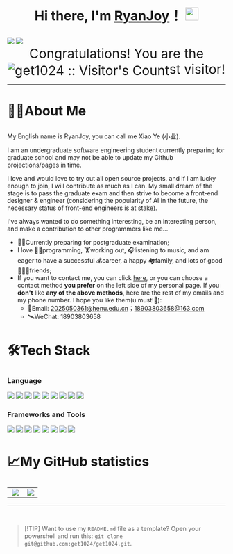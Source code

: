 
<div id="header" align="center">
  <h3 style="font-size:30px">
    Hi there, I'm <a href="https://get1024.github.io/RyanJoy-s_Web/">RyanJoy</a>！
    <img src="https://media.giphy.com/media/hvRJCLFzcasrR4ia7z/giphy.gif" width="30px"/>
  </h3>
</div>

<img src="https://img.shields.io/github/followers/get1024?style=social"/>
<img src="https://img.shields.io/github/stars/get1024?style=social"/>

<div align="center" style="font-size:30px;">
  <span>Congratulations! You are the</span>
  <img src="https://profile-counter.glitch.me/{get1024}/count.svg" alt="get1024 :: Visitor's Count" style="vertical-align:middle;"/>st
  <span>visitor!</span>
</div>
<hr/>

<h3 style="font-size:30px;font-weight:bold;">🙋‍♂️About Me</h3>

<p>
My English name is RyanJoy, you can call me Xiao Ye (小业).

I am an undergraduate software engineering student currently preparing for graduate school and may not be able to update my Github projections/pages in time. 

I love and would love to try out all open source projects, and if I am lucky enough to join, I will contribute as much as I can. My small dream of the stage is to pass the graduate exam and then strive to become a front-end designer & engineer (considering the popularity of AI in the future, the necessary status of front-end engineers is at stake).

I've always wanted to do something interesting, be an interesting person, and make a contribution to other programmers like me...
</p>

- 👨‍🎓Currently preparing for postgraduate examination;
- I love 👨‍💻programming, 🏋️working out, 🎧listening to music, and am eager to have a successful 💰career, a happy 🏘️family, and lots of good 🧑‍🤝‍🧑friends;
- If you want to contact me, you can click [here](https://get1024.github.io/RyanJoy-s_Web/about_me/reach_me.html), or you can choose a contact method **you prefer** on the left side of my personal page. If you **don't** like **any of the above methods**, here are the rest of my emails and my phone number. I hope you like them(u must!🤬):
  - 📧Email: 2025050361@henu.edu.cn；18903803658@163.com
  - 🛰WeChat: 18903803658

<h3 style="font-size:30px;font-weight:bold;">🛠️Tech Stack</h3>

### Language

<code><img src="http://img.shields.io/badge/-Java-e8892f?style=flat-square&logo=java&logoColor=white"/></code>
<code><img src="http://img.shields.io/badge/-Sql-00758f?style=flat-square&logo=Mysql&logoColor=white"/></code>
<code><img src="http://img.shields.io/badge/-Javascript-fcd400?style=flat-square&logo=javascript&logoColor=black"/></code>
<code><img src="http://img.shields.io/badge/-Html-e24c27?style=flat-square&logo=html5&logoColor=white"/></code>
<code><img src="http://img.shields.io/badge/-Css-2a65f1?style=flat-square&logo=css3&logoColor=white"/></code>
<code><img src="http://img.shields.io/badge/-Typescript-3178c6?style=flat-square&logo=typescript&logoColor=white"/></code>
<code><img src="http://img.shields.io/badge/-Shell-c9c9c9?style=flat-square&logo=gnu-bash&logoColor=black"/></code>
<code><img src="http://img.shields.io/badge/-Python-346e9e?style=flat-square&logo=python&logoColor=white"/></code>
<code><img src="http://img.shields.io/badge/-Markdown-white?style=flat-square&logo=markdown&logoColor=black"/></code>

### Frameworks and Tools

<code><img src="http://img.shields.io/badge/-Springboot-629e3a?style=flat-square&logo=springboot&logoColor=white"/></code>
<code><img src="http://img.shields.io/badge/-Vue.js-41b883?style=flat-square&logo=vue.js&logoColor=white"/></code>
<code><img src="http://img.shields.io/badge/-Mysql-white?style=flat-square&logo=mysql"/></code>
<code><img src="http://img.shields.io/badge/-Git-white?style=flat-square&logo=git"/></code>
<code><img src="http://img.shields.io/badge/-Maven-white?style=flat-square&logo=apachemaven&logoColor=bc2043"/></code>
<code><img src="http://img.shields.io/badge/-Npm-white?style=flat-square&logo=npm&logoColor=white"/></code>
<code><img src="http://img.shields.io/badge/-IntelliJ%20IDEA-black?style=flat-square&logo=intellijidea&logoColor=white"/></code>
<code><img src="http://img.shields.io/badge/-VS%20Code-black?style=flat-square&logo=visualstudiocode&logoColor=3aa7f2"/></code>

<h3 style="font-size:30px;font-weight:bold;">📈My GitHub statistics</h3>

<table>
  <tr>
    <td>
      <center><img src="http://github-profile-summary-cards.vercel.app/api/cards/productive-time?username=get1024&theme=default&utcOffset=8" align="right" /></center>
    </td>
    <td>
      <center><img src="https://github-readme-stats-beta-amber-44.vercel.app/api?username=get1024&show_icons=true&role=OWNER,ORGANIZATION_MEMBER,COLLABORATOR&locale=zh-my" align="right" /></center>
    </td>
  </tr>
</table>
<hr/><br/>

> [!TIP] Want to use my `README.md` file as a template?
> Open your powershell and run this: `git clone git@github.com:get1024/get1024.git`.